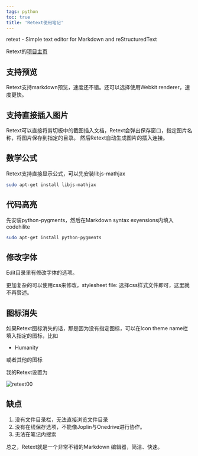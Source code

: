 ```yaml
---
tags: python
toc: true
title: 'Retext使用笔记'
---
```


retext - Simple text editor for Markdown and reStructuredText

Retext的[项目主页](https://github.com/retext-project/retext)

## 支持预览

Retext支持markdown预览，速度还不错。还可以选择使用Webkit renderer，速度更快。

## 支持直接插入图片

Retext可以直接将剪切板中的截图插入文档，Retext会弹出保存窗口，指定图片名称，将图片保存到指定的目录。
然后Retext自动生成图片的插入连接。

## 数学公式

Retext支持直接显示公式，可以先安装libjs-mathjax

```bash
sudo apt-get install libjs-mathjax
```


## 代码高亮

先安装python-pygments，然后在Markdown syntax exyensions内填入codehilite

```bash
sudo apt-get install python-pygments
```

## 修改字体

Edit目录里有修改字体的选项。

更加复杂的可以使用css来修改，stylesheet file: 选择css样式文件即可，这里就不再赘述。

## 图标消失

如果Retext图标消失的话，那是因为没有指定图标，可以在Icon theme name栏填入指定的图标，比如

- Humanity

或者其他的图标

我的Retext设置为

![retext00]({{site.baseurl}}/assets/images/2019-10-30-Retext-1.png)

## 缺点

1. 没有文件目录栏，无法直接浏览文件目录
2. 没有在线保存选项，不能像Joplin与Onedrive进行协作。
3. 无法在笔记内搜索

总之，Retext就是一个非常不错的Markdown 编辑器，简洁、快速。
